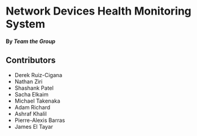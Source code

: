 # Network Devices Health Monitoring System
#### By _Team the Group_


## Contributors
* Derek Ruiz-Cigana
* Nathan Ziri
* Shashank Patel
* Sacha Elkaim
* Michael Takenaka
* Adam Richard
* Ashraf Khalil
* Pierre-Alexis Barras
* James El Tayar
